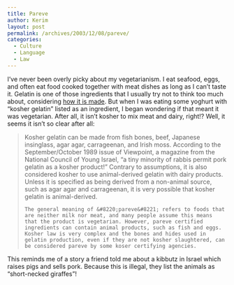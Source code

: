 ```yaml
---
title: Pareve
author: Kerim
layout: post
permalink: /archives/2003/12/08/pareve/
categories:
  - Culture
  - Language
  - Law
---
```

I&#8217;ve never been overly picky about my vegetarianism. I eat seafood, eggs, and often eat food cooked together with meat dishes as long as I can&#8217;t taste it. Gelatin is one of those ingredients that I usually try not to think too much about, considering <a href="http://www.gmap-gelatin.com/how_made.html" onclick="_gaq.push(['_trackEvent', 'outbound-article', 'http://www.gmap-gelatin.com/how_made.html', 'how it is made']);" >how it is made</a>. But when I was eating some yoghurt with &#8220;kosher gelatin&#8221; listed as an ingredient, I began wondering if that meant it was vegetarian. After all, it isn&#8217;t kosher to mix meat and dairy, right!? Well, it seems it isn&#8217;t so clear after all:


>   Kosher gelatin can be made from fish bones, beef, Japanese insinglass, agar agar, carrageenan, and Irish moss. According to the September/October 1989 issue of Viewpoint, a magazine from the National Council of Young Israel, &#8220;a tiny minority of rabbis permit pork gelatin as a kosher product!&#8221; Contrary to assumptions, it is also considered kosher to use animal-derived gelatin with dairy products. Unless it is specified as being derived from a non-animal source, such as agar agar and carrageenan, it is very possible that kosher gelatin is animal-derived. 
>   
>   
>     The general meaning of &#8220;pareve&#8221; refers to foods that are neither milk nor meat, and many people assume this means that the product is vegetarian. However, pareve certified ingredients can contain animal products, such as fish and eggs. Kosher law is very complex and the bones and hides used in gelatin production, even if they are not kosher slaughtered, can be considered pareve by some koser certifying agencies.
>   


This reminds me of a story a friend told me about a kibbutz in Israel which raises pigs and sells pork. Because this is illegal, they list the animals as &#8220;short-necked giraffes&#8221;!

